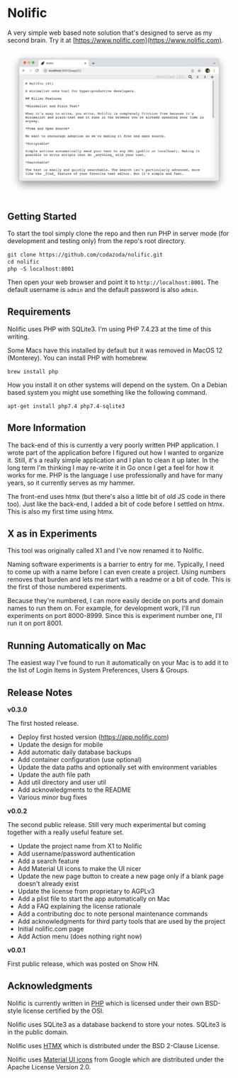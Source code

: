 # Nolific

A very simple web based note solution that's designed to serve as my second brain. Try it at [https://www.nolific.com](https://www.nolific.com).

![Nolific Screenshot](media/nolific.png)

## Getting Started

To start the tool simply clone the repo and then run PHP in server mode (for development and testing only) from the repo's root directory.

```
git clone https://github.com/codazoda/nolific.git
cd nolific
php -S localhost:8001
```

Then open your web browser and point it to `http://localhost:8001`. The default username is `admin` and the default password is also `admin`.

## Requirements

Nolific uses PHP with SQLite3. I'm using PHP 7.4.23 at the time of this writing.

Some Macs have this installed by default but it was removed in MacOS 12 (Monterey). You can install PHP with homebrew.

```
brew install php
```

How you install it on other systems will depend on the system. On a Debian based system you might use something like the following command.

```
apt-get install php7.4 php7.4-sqlite3
```

## More Information

The back-end of this is currently a very poorly written PHP application. I wrote part of the application before I figured out how I wanted to organize it. Still, it's a really simple application and I plan to clean it up later. In the long term I'm thinking I may re-write it in Go once I get a feel for how it works for me. PHP is the language I use professionally and have for many years, so it currently serves as my hammer.

The front-end uses htmx (but there's also a little bit of old JS code in there too). Just like the back-end, I added a bit of code before I settled on htmx. This is also my first time using htmx.

## X as in Experiments

This tool was originally called X1 and I've now renamed it to Nolific.

Naming software experiments is a barrier to entry for me. Typically, I need to come up with a name before I can even create a project. Using numbers removes that burden and lets me start with a readme or a bit of code. This is the first of those numbered experiments.

Because they're numbered, I can more easily decide on ports and domain names to run them on. For example, for development work, I'll run experiments on port 8000-8999. Since this is experiment number one, I'll run it on port 8001.

## Running Automatically on Mac

The easiest way I've found to run it automatically on your Mac is to add it to the list of Login Items in System Preferences, Users & Groups.

## Release Notes

**v0.3.0**

The first hosted release.

- Deploy first hosted version (https://app.nolific.com)
- Update the design for mobile
- Add automatic daily database backups
- Add container configuration (use optional)
- Update the data paths and optionally set with environment variables
- Update the auth file path
- Add util directory and user util
- Add acknowledgments to the README
- Various minor bug fixes

**v0.0.2**

The second public release. Still very much experimental but coming together with a really useful feature set.

- Update the project name from X1 to Nolific
- Add username/password authentication
- Add a search feature
- Add Material UI icons to make the UI nicer
- Update the new page button to create a new page only if a blank page doesn't already exist
- Update the license from proprietary to AGPLv3
- Add a plist file to start the app automatically on Mac
- Add a FAQ explaining the license rationale
- Add a contributing doc to note personal maintenance commands
- Add acknowledgments for third party tools that are used by the project
- Initial nolific.com page
- Add Action menu (does nothing right now)

**v0.0.1**

First public release, which was posted on Show HN.

## Acknowledgments

Nolific is currently written in [PHP](https://php.net) which is licensed under their own BSD-style license certified by the OSI.

Nolific uses SQLite3 as a database backend to store your notes. SQLite3 is in the public domain.

Nolific uses [HTMX](https://htmx.org/) which is distributed under the BSD 2-Clause License.

Nolific uses [Material UI icons](https://developers.google.com/fonts/docs/material_icons) from Google which are distributed under the Apache License Version 2.0.
